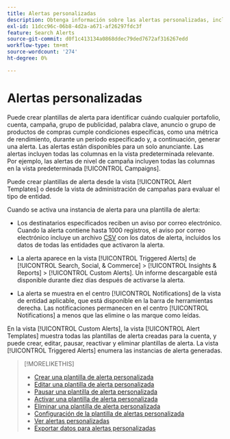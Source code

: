```yaml
---
title: Alertas personalizadas
description: Obtenga información sobre las alertas personalizadas, incluido cómo crear plantillas de alerta y cuándo se activan.
exl-id: 11dcc96c-06b8-4d2a-a671-af26297fdc3f
feature: Search Alerts
source-git-commit: d0f1c413134a0868ddec79ded7672af316267edd
workflow-type: tm+mt
source-wordcount: '274'
ht-degree: 0%

---
```


# Alertas personalizadas

Puede crear plantillas de alerta para identificar cuándo cualquier portafolio, cuenta, campaña, grupo de publicidad, palabra clave, anuncio o grupo de productos de compras cumple condiciones específicas, como una métrica de rendimiento, durante un período especificado y, a continuación, generar una alerta. Las alertas están disponibles para un solo anunciante. Las alertas incluyen todas las columnas en la vista predeterminada relevante. Por ejemplo, las alertas de nivel de campaña incluyen todas las columnas en la vista predeterminada [!UICONTROL Campaigns].

Puede crear plantillas de alerta desde la vista [!UICONTROL Alert Templates] o desde la vista de administración de campañas para evaluar el tipo de entidad.

Cuando se activa una instancia de alerta para una plantilla de alerta:

* Los destinatarios especificados reciben un aviso por correo electrónico. Cuando la alerta contiene hasta 1000 registros, el aviso por correo electrónico incluye un archivo [CSV](/help/search-social-commerce/glossary.md#c-d) con los datos de alerta, incluidos los datos de todas las entidades que activaron la alerta.

* La alerta aparece en la vista [!UICONTROL Triggered Alerts] de [!UICONTROL Search, Social, & Commerce] > [!UICONTROL Insights & Reports] > [!UICONTROL Custom Alerts]. Un informe descargable está disponible durante diez días después de activarse la alerta.

* La alerta se muestra en el centro [!UICONTROL Notifications] de la vista de entidad aplicable, que está disponible en la barra de herramientas derecha. Las notificaciones permanecen en el centro [!UICONTROL Notifications] a menos que las elimine o las marque como leídas.

En la vista [!UICONTROL Custom Alerts], la vista [!UICONTROL Alert Templates] muestra todas las plantillas de alerta creadas para la cuenta, y puede crear, editar, pausar, reactivar y eliminar plantillas de alerta. La vista [!UICONTROL Triggered Alerts] enumera las instancias de alerta generadas.

>[!MORELIKETHIS]
>
>* [Crear una plantilla de alerta personalizada](alert-template-create.md)
>* [Editar una plantilla de alerta personalizada](alert-template-edit.md)
>* [Pausar una plantilla de alerta personalizada](alert-template-pause.md)
>* [Activar una plantilla de alerta personalizada](alert-template-activate.md)
>* [Eliminar una plantilla de alerta personalizada](alert-template-delete.md)
>* [Configuración de la plantilla de alertas personalizada](alert-template-settings.md)
>* [Ver alertas personalizadas](alert-view.md)
>* [Exportar datos para alertas personalizadas](alert-export-data.md)
